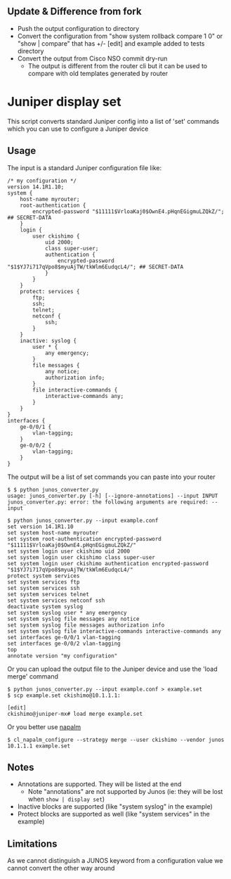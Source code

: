 Update & Difference from fork
-----
- Push the output configuration to directory
- Convert the configuration from "show system rollback compare 1 0" or "show | compare" that has +/- [edit] and example added to tests directory
- Convert the output from Cisco NSO commit dry-run
    - The output is different from the router cli but it can be used to compare with old templates generated by router 


# Juniper display set

This script converts standard Juniper config into a list of 'set' commands which you can use 
to configure a Juniper device

Usage
-----
The input is a standard Juniper configuration file like:

```
/* my configuration */
version 14.1R1.10;
system {
    host-name myrouter;
    root-authentication {
        encrypted-password "$11111$VrloaKaj0$OwnE4.pHqnEGigmuLZQkZ/"; ## SECRET-DATA
    }
    login {
        user ckishimo {
            uid 2000;
            class super-user;
            authentication {
                encrypted-password "$1$YJ7i717qVpo8$myuAjTW/tkWlm6EudqcL4/"; ## SECRET-DATA
            }
        }
    }
    protect: services {
        ftp;
        ssh;
        telnet;
        netconf {
            ssh;
        }
    }
    inactive: syslog {
        user * {
            any emergency;
        }
        file messages {
            any notice;
            authorization info;
        }
        file interactive-commands {
            interactive-commands any;
        }
    }
}
interfaces {
    ge-0/0/1 {
        vlan-tagging;
    }
    ge-0/0/2 {
        vlan-tagging;
    }
}
```

The output will be a list of set commands you can paste into your router

```
$ $ python junos_converter.py
usage: junos_converter.py [-h] [--ignore-annotations] --input INPUT
junos_converter.py: error: the following arguments are required: --input

$ python junos_converter.py --input example.conf
set version 14.1R1.10
set system host-name myrouter
set system root-authentication encrypted-password "$11111$VrloaKaj0$OwnE4.pHqnEGigmuLZQkZ/"
set system login user ckishimo uid 2000
set system login user ckishimo class super-user
set system login user ckishimo authentication encrypted-password "$1$YJ7i717qVpo8$myuAjTW/tkWlm6EudqcL4/"
protect system services
set system services ftp
set system services ssh
set system services telnet
set system services netconf ssh
deactivate system syslog
set system syslog user * any emergency
set system syslog file messages any notice
set system syslog file messages authorization info
set system syslog file interactive-commands interactive-commands any
set interfaces ge-0/0/1 vlan-tagging
set interfaces ge-0/0/2 vlan-tagging
top
annotate version "my configuration"
```

Or you can upload the output file to the Juniper device and use the 'load merge' command 

```
$ python junos_converter.py --input example.conf > example.set
$ scp example.set ckishimo@10.1.1.1:

[edit]
ckishimo@juniper-mx# load merge example.set    
```

Or you better use [napalm](https://github.com/napalm-automation/napalm)
```
$ cl_napalm_configure --strategy merge --user ckishimo --vendor junos 10.1.1.1 example.set
```

Notes
-----
- Annotations are supported. They will be listed at the end
   - Note "annotations" are not supported by Junos (ie: they will be lost when `show | display set`)
- Inactive blocks are supported (like "system syslog" in the example)
- Protect blocks are supported as well (like "system services" in the example)

Limitations
-----------
As we cannot distinguish a JUNOS keyword from a configuration value we cannot convert the other way around

